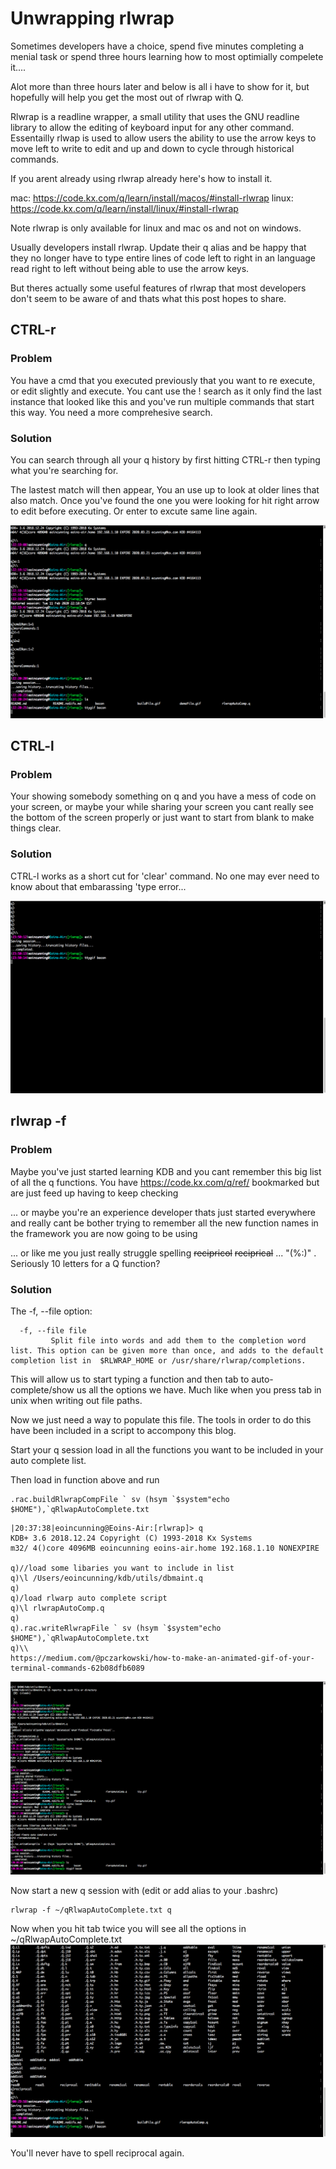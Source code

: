 # Unwrapping rlwrap
Sometimes developers have a choice, spend five minutes completing a menial task or spend three hours learning how to most optimially compelete it....

Alot more than three hours later and below is all i have to show for it, but hopefully will help you get the most out of rlwrap with Q.

Rlwrap is a readline wrapper, a small utility that uses the GNU readline library to allow the editing of keyboard input for any other command. Essentailly rlwap is used to allow users the ability to use the arrow keys to move left to write to edit and up and down to cycle through historical commands.

If you arent already using rlwrap already here's how to install it. 

mac:    https://code.kx.com/q/learn/install/macos/#install-rlwrap
linux:  https://code.kx.com/q/learn/install/linux/#install-rlwrap

Note rlwrap is only available for linux and mac os and not on windows.

Usually developers install rlwrap. Update their q alias and be happy that they no longer have to type entire lines of code left to right in an language read right to left without being able to use the arrow keys.

But theres actually some useful features of rlwrap that most developers don't seem to be aware of and thats what this post hopes to share.

## CTRL-r

### Problem
You have a cmd that you executed previously that you want to re execute, or edit slightly and execute. 
You cant use the ! search as it only find the last instance that looked like this and you've run multiple commands that start this way.
You need a more comprehesive search.

### Solution
You can search through all your q history by first hitting CTRL-r then typing what you're searching for.

The lastest match will then appear, You an use up to look at older lines that also match.
Once you've found the one you were looking for hit right arrow to edit before executing. Or enter to excute same line again.

![Demonstration of ctrl-r](ctrlr.gif)

## CTRL-l

### Problem
Your showing somebody something on q and you have a mess of code on your screen, or maybe your while sharing your screen you cant really see the bottom of the screen properly or just want to start from blank to make things clear.

### Solution
CTRL-l works as a short cut for 'clear' command. No one may ever need to know about that embarassing 'type error...

![Demonstration of ctrl-r](ctrll.gif)

## rlwrap -f 

### Problem
Maybe you've just started learning KDB and you cant remember this big list of all the q functions.
You have https://code.kx.com/q/ref/ bookmarked but are just feed up having to keep checking

... or maybe you're an experience developer thats just started everywhere and really cant be bother trying to remember all the new function names in the framework you are now going to be using

... or like me you just really struggle spelling ~~recipricol~~ ~~reciprical~~ ... "(%:)" . Seriously 10 letters for a Q function?

### Solution

The -f, --file option:
```
  -f, --file file
         Split file into words and add them to the completion word list. This option can be given more than once, and adds to the default completion list in  $RLWRAP_HOME or /usr/share/rlwrap/completions.
```

This will allow us to start typing a function and then tab to auto-complete/show us all the options we have.
Much like when you press tab in unix when writing out file paths.

Now we just need a way to populate this file. The tools in order to do this have been included in a script to accompony this blog.

Start your q session load in all the functions you want to be included in your auto complete list. 

Then load in function above and run
```
.rac.buildRlwrapCompFile ` sv (hsym `$system"echo $HOME"),`qRlwapAutoComplete.txt
```

```
|20:37:38|eoincunning@Eoins-Air:[rlwrap]> q
KDB+ 3.6 2018.12.24 Copyright (C) 1993-2018 Kx Systems
m32/ 4()core 4096MB eoincunning eoins-air.home 192.168.1.10 NONEXPIRE  

q)//load some libaries you want to include in list
q)\l /Users/eoincunning/kdb/utils/dbmaint.q 
q)
q)/load rlwarp auto complete script 
q)\l rlwrapAutoComp.q
q)
q).rac.writeRlwrapFile ` sv (hsym `$system"echo $HOME"),`qRlwapAutoComplete.txt  
q)\\
https://medium.com/@pczarkowski/how-to-make-an-animated-gif-of-your-terminal-commands-62b08dfb6089
```
![Demonstration of running build script](buildFile.gif)

Now start a new q session with (edit or add alias to your .bashrc)


```
rlwrap -f ~/qRlwapAutoComplete.txt q
```

Now when you hit tab twice <tab> <tab> you will see all the options in ~/qRlwapAutoComplete.txt 
![Demonstration of rlwrap -f ](demoFile.gif)

You'll never have to spell reciprocal again.

